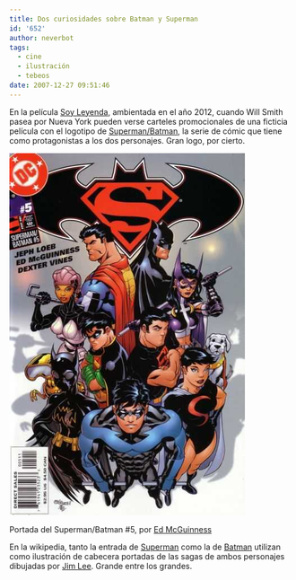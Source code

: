 ```yaml
---
title: Dos curiosidades sobre Batman y Superman
id: '652'
author: neverbot
tags:
  - cine
  - ilustración
  - tebeos
date: 2007-12-27 09:51:46
---
```


En la película [Soy Leyenda](http://en.wikipedia.org/wiki/I_Am_Legend_(film)), ambientada en el año 2012, cuando Will Smith pasea por Nueva York pueden verse carteles promocionales de una ficticia película con el logotipo de [Superman/Batman](http://en.wikipedia.org/wiki/Superman/Batman), la serie de cómic que tiene como protagonistas a los dos personajes. Gran logo, por cierto.

![Portada del Superman/Batman #5 original](./dos-curiosidades-sobre-batman-y-superman/superman-batman-cover.jpg "Portada del Superman/Batman #5 original")

Portada del Superman/Batman #5, por [Ed McGuinness](http://en.wikipedia.org/wiki/Ed_McGuinness)

En la wikipedia, tanto la entrada de [Superman](http://en.wikipedia.org/wiki/Superman) como la de [Batman](http://en.wikipedia.org/wiki/Batman) utilizan como ilustración de cabecera portadas de las sagas de ambos personajes dibujadas por [Jim Lee](http://en.wikipedia.org/wiki/Jim_Lee). Grande entre los grandes.
